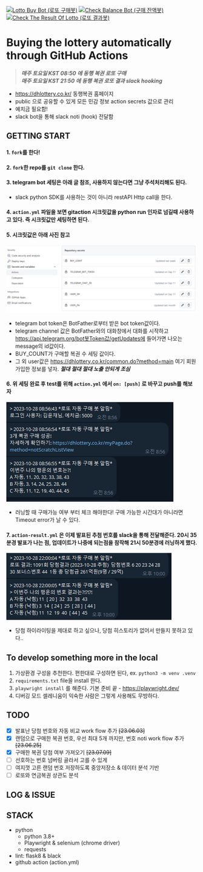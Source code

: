 [![Lotto Buy Bot (로또 구매봇)](https://github.com/richrobo/auto-lotto/actions/workflows/action.yml/badge.svg?branch=main)](https://github.com/richrobo/auto-lotto/actions/workflows/action.yml)
[![Check Balance Bot (구매 잔액봇)](https://github.com/richrobo/auto-lotto/actions/workflows/action-balance.yml/badge.svg?branch=main)](https://github.com/richrobo/auto-lotto/actions/workflows/action-balance.yml)
[![Check The Result Of Lotto (로또 결과봇)](https://github.com/richrobo/auto-lotto/actions/workflows/action-result.yml/badge.svg?branch=main)](https://github.com/richrobo/auto-lotto/actions/workflows/action-result.yml)

# Buying the lottery automatically through GitHub Actions
> ***매주 토요일 KST 08:50 에 동행 복권 로또 구매*** <br/>
> ***매주 토요일 KST 21:50 에 동행 복권 로또 결과 slack hooking***
- https://dhlottery.co.kr/ 동행복권 홈페이지
- public 으로 공유할 수 있게 모든 민감 정보 action secrets 값으로 관리
- 예치금 필요함!
- slack bot을 통해 slack noti (hook) 전달함

## GETTING START

#### 1. `fork`를 한다!

#### 2. `fork`한 repo를 `git clone` 한다.

#### 3. telegram bot 세팅은 아래 글 참조, 사용하지 않는다면 그냥 주석처리해도 된다.
- slack python SDK를 사용하는 것이 아니라 restAPI Http call을 한다.

#### 4. `action.yml` 파일을 보면 gitaction 시크릿값을 python run 인자로 넘길때 사용하고 있다. 즉 시크릿값만 세팅하면 된다.

#### 5. 시크릿값은 아래 사진 참고

![](./imgs/img2.png)

- telegram bot token은 BotFather로부터 받은 bot token값이다.
- telegram channel 값은 BotFather와의 대화창에서 대화를 시작하고 https://api.telegram.org/bot봇Token값/getUpdates에 들어가면 나오는 message의 id값이다.
- BUY_COUNT가 구매할 복권 수 세팅 값이다.
- 그 외 user값은 https://dhlottery.co.kr/common.do?method=main 여기 회원가입한 정보를 넣자. ***절대 절대 절대 노출 안되게 조심***

#### 6. 위 세팅 완료 후 test를 위해 `action.yml` 에서 `on: [push]` 로 바꾸고 push를 해보자

![](./imgs/img3.png)

- 러닝할 때 구매가능 여부 부터 체크 해야한다! 구매 가능한 시간대가 아니라면 Timeout error가 날 수 있다.

#### 7. `action-result.yml` 은 이제 발표된 추첨 번호를 slack을 통해 전달해준다. 20시 35분경 발표가 나는 점, 업데이트가 나중에 되는점을 참작해 21시 50분경에 러닝하게 했다.

![](./imgs/img4.png)

- 당첨 하이라이팅을 제대로 하고 싶으나, 당첨 히스토리가 없어서 만들지 못하고 있다..

## To develop something more in the local

1. 가상환경 구성을 추천한다. 편한대로 구성하면 된다, ex. `python3 -m venv .venv`
2. `requirements.txt` file을 install 한다.
3. `playwright install` 를 해준다. 기본 준비 끝 - https://playwright.dev/
4. 디버깅 모드 셀레니움이 익숙한 사람은 그렇게 사용해도 무방하다.


## TODO
- [x] 발표난 당첨 번호와 자동 비교 work flow 추가 ~~[23.06.03]~~
- [x] 랜덤으로 구매한 복권 번호, 우선 최대 5개 까지만, 번호 noti work flow 추가 ~~[23.06.25]~~
- [x] 구매한 복권 당첨 여부 가져오기 ~~[23.07.09]~~
- [ ] 선호하는 번호 넘버링 골라서 고를 수 있게
- [ ] 여지껏 고른 랜덤 번호 저장하도록 중앙저장소 & 데이터 분석 기반
- [ ] 로또와 연금복권 상관도 분석
## LOG & ISSUE


## STACK
- python
    - python 3.8+
    - Playwright & selenium (chrome driver)
    - requests
- lint: flask8 & black
- github action (action.yml)
